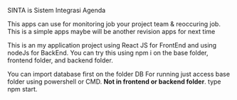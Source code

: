 SINTA is Sistem Integrasi Agenda

This apps can use for monitoring job your project team & reoccuring job. This is a simple apps maybe will be another revision apps for next time

This is an my application project using React JS for FrontEnd and using nodeJs for BackEnd.
You can try this using npm i on the base folder, frontend folder, and backend folder.

You can import database first on the folder DB
For running just access base folder using powershell or CMD. **Not in frontend or backend folder**.
type npm start.
